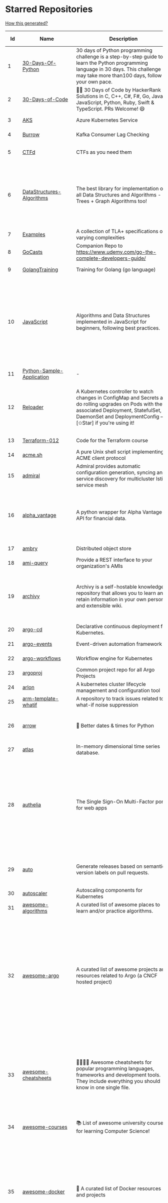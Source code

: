 # Starred Repositories  
[How this generated?](../master/USAGE.md)  
  
| Id 			| Name			| Description | Star Counts | Topics/Tags   | Last Updated 	|  
| ----------- | ----------- 	| ----------- | ----------- | ----------- 	| -----------   |  
|1|[30-Days-Of-Python](https://github.com/Asabeneh/30-Days-Of-Python.git)|30 days of Python programming challenge is a step-by-step guide to learn the Python programming language in 30 days. This challenge may take more than100 days, follow your own pace. |16768||17-11-2021|  
|2|[30-Days-of-Code](https://github.com/xeoneux/30-Days-of-Code.git)|👨‍💻 30 Days of Code by HackerRank Solutions in C, C++, C#, F#, Go, Java, JavaScript, Python, Ruby, Swift & TypeScript. PRs Welcome! 😄|781||17-8-2022|  
|3|[AKS](https://github.com/Azure/AKS.git)|Azure Kubernetes Service|1628||23-11-2022|  
|4|[Burrow](https://github.com/linkedin/Burrow.git)|Kafka Consumer Lag Checking|3373||25-9-2022|  
|5|[CTFd](https://github.com/CTFd/CTFd.git)|CTFs as you need them|4330|ctf, security, education, flask, ctfd|18-11-2022|  
|6|[DataStructures-Algorithms](https://github.com/rachitiitr/DataStructures-Algorithms.git)|The best library for implementation of all Data Structures and Algorithms - Trees + Graph Algorithms too!|2406|algorithms, data-structures, interview-prep, interview-preparation, competitive-programming, cpp, cpp-library, leetcode, leetcode-solutions||  
|7|[Examples](https://github.com/tlaplus/Examples.git)|A collection of TLA+ specifications of varying complexities|988|tlaplus, pluscal, protocol, algorithm|16-11-2022|  
|8|[GoCasts](https://github.com/StephenGrider/GoCasts.git)|Companion Repo to https://www.udemy.com/go-the-complete-developers-guide/|1825||25-8-2017|  
|9|[GolangTraining](https://github.com/GoesToEleven/GolangTraining.git)|Training for Golang (go language)|8607||4-12-2018|  
|10|[JavaScript](https://github.com/TheAlgorithms/JavaScript.git)|Algorithms and Data Structures implemented in JavaScript for beginners, following best practices.|23801|algorithm, algorithm-challenges, data-structures, cryptography, cipher, search, sort, sorting-algorithms, mathematics, conversions, hacktoberfest, javascript, algorithms-implemented, algorithms|13-11-2022|  
|11|[Python-Sample-Application](https://github.com/uber/Python-Sample-Application.git)|-|362||9-3-2015|  
|12|[Reloader](https://github.com/stakater/Reloader.git)|A Kubernetes controller to watch changes in ConfigMap and Secrets and do rolling upgrades on Pods with their associated Deployment, StatefulSet, DaemonSet and DeploymentConfig – [✩Star] if you're using it!|4368|kubernetes, openshift, configmap, secrets, pods, deployments, daemonset, statefulsets, k8s, watch-changes, deploymentconfigs|10-10-2022|  
|13|[Terraform-012](https://github.com/addamstj/Terraform-012.git)|Code for the Terraform course|75||6-7-2020|  
|14|[acme.sh](https://github.com/acmesh-official/acme.sh.git)|A pure Unix shell script implementing ACME client protocol|29381||23-11-2022|  
|15|[admiral](https://github.com/istio-ecosystem/admiral.git)|Admiral provides automatic configuration generation, syncing and service discovery for multicluster Istio service mesh|492||14-11-2022|  
|16|[alpha_vantage](https://github.com/RomelTorres/alpha_vantage.git)|A python wrapper for Alpha Vantage API for financial data.|3779|alpha-vantage, pandas, financial-data, python, stock, alphavantage, json, finance, api-wrapper, cryptocurrency, bitcoin|14-6-2021|  
|17|[ambry](https://github.com/linkedin/ambry.git)|Distributed object store|1566||22-11-2022|  
|18|[ami-query](https://github.com/intuit/ami-query.git)|Provide a REST interface to your organization's AMIs|39||31-8-2020|  
|19|[archivy](https://github.com/archivy/archivy.git)|Archivy is a self-hostable knowledge repository that allows you to learn and retain information in your own personal and extensible wiki.|2936|elasticsearch, knowledge, productivity, python, knowledge-base, note-taking, digital-brain, cli, hacktoberfest|8-9-2022|  
|20|[argo-cd](https://github.com/argoproj/argo-cd.git)|Declarative continuous deployment for Kubernetes.|11347||26-11-2022|  
|21|[argo-events](https://github.com/argoproj/argo-events.git)|Event-driven automation framework|1745||26-11-2022|  
|22|[argo-workflows](https://github.com/argoproj/argo-workflows.git)|Workflow engine for Kubernetes|12134||26-11-2022|  
|23|[argoproj](https://github.com/argoproj/argoproj.git)|Common project repo for all Argo Projects|364|||  
|24|[arlon](https://github.com/arlonproj/arlon.git)|A kubernetes cluster lifecycle management and configuration tool|103|kubernetes, k8s, gitops|25-11-2022|  
|25|[arm-template-whatif](https://github.com/Azure/arm-template-whatif.git)|A repository to track issues related to what-if noise suppression|65||2-8-2022|  
|26|[arrow](https://github.com/arrow-py/arrow.git)|🏹 Better dates & times for Python|8126|python, arrow, datetime, date, time, timestamp, timezones, hacktoberfest|15-11-2022|  
|27|[atlas](https://github.com/Netflix/atlas.git)|In-memory dimensional time series database.|3159||23-11-2022|  
|28|[authelia](https://github.com/authelia/authelia.git)|The Single Sign-On Multi-Factor portal for web apps|14757|totp, u2f, ldap, nginx, sso-authentication, yubikey, two-factor-authentication, docker, cookie, kubernetes, sso, multifactor, push-notifications, traefik, mfa, two-factor, authentication, security, golang, 2fa|25-11-2022|  
|29|[auto](https://github.com/intuit/auto.git)|Generate releases based on semantic version labels on pull requests.|1867|release, auto-release, github, slack, jira, releases, publishing, hack, hacktoberfest|13-9-2022|  
|30|[autoscaler](https://github.com/kubernetes/autoscaler.git)|Autoscaling components for Kubernetes|6291||25-11-2022|  
|31|[awesome-algorithms](https://github.com/tayllan/awesome-algorithms.git)|A curated list of awesome places to learn and/or practice algorithms.|12719||9-5-2022|  
|32|[awesome-argo](https://github.com/terrytangyuan/awesome-argo.git)|A curated list of awesome projects and resources related to Argo (a CNCF hosted project)|1042|awesome, awesome-list, awesome-lists, argocd, argo-workflows, argo-events, argo-rollouts, machine-learning, workflow-engine, workflow-management, infrastructure-as-code, continuous-delivery, cloud-native, kubernetes, cncf, gitops, workflow-orchestration, devops, mlops, argo|16-11-2022|  
|33|[awesome-cheatsheets](https://github.com/LeCoupa/awesome-cheatsheets.git)|👩‍💻👨‍💻 Awesome cheatsheets for popular programming languages, frameworks and development tools. They include everything you should know in one single file.|31409|cheatsheets, javascript, bash, nodejs, cheatsheet, database, language, frontend, backend, feathersjs, redis, vuejs, vim, django, programming-language, xcode, php, docker, kubernetes, sailsjs||  
|34|[awesome-courses](https://github.com/prakhar1989/awesome-courses.git)|:books: List of awesome university courses for learning Computer Science!|44100|computer-science, courses, awesome-list, awesome|12-11-2022|  
|35|[awesome-docker](https://github.com/veggiemonk/awesome-docker.git)|:whale: A curated list of Docker resources and projects|23487|docker, awesome, awesome-list, container, tools, dockerfile, list, moby, docker-container, docker-image, docker-environment, docker-deployment, docker-swarm, docker-api, docker-monitoring, docker-machine, docker-security, docker-registry||  
|36|[awesome-flask](https://github.com/humiaozuzu/awesome-flask.git)|A curated list of awesome Flask resources and plugins|10995|flask, flask-resources, awesome|17-9-2019|  
|37|[awesome-gcp-certifications](https://github.com/sathishvj/awesome-gcp-certifications.git)|Google Cloud Platform Certification resources.|2961||3-11-2022|  
|38|[awesome-interview-questions](https://github.com/DopplerHQ/awesome-interview-questions.git)|:octocat: A curated awesome list of lists of interview questions. Feel free to contribute! :mortar_board: |51502|awesome-list, awesomeness, interview-questions, interviewing, interview-practice, ruby, javascript, awesome, list, python-interview-questions, rails-interview, javascript-interview-questions, angularjs-interview-questions, android-interview-questions||  
|39|[awesome-kubernetes](https://github.com/nubenetes/awesome-kubernetes.git)|A curated list of awesome references collected since 2018.|363||6-11-2022|  
|40|[awesome-kubernetes](https://github.com/ramitsurana/awesome-kubernetes.git)|A curated list for awesome kubernetes sources :ship::tada:|13253||12-10-2022|  
|41|[awesome-machine-learning](https://github.com/josephmisiti/awesome-machine-learning.git)|A curated list of awesome Machine Learning frameworks, libraries and software.|56809||23-11-2022|  
|42|[awesome-macos-command-line](https://github.com/herrbischoff/awesome-macos-command-line.git)|Use your macOS terminal shell to do awesome things.|26634|macos, macosx, shell, terminal, awesome-list, awesome, list|2-9-2021|  
|43|[awesome-microservices](https://github.com/mfornos/awesome-microservices.git)|A curated list of Microservice Architecture related principles and technologies.|11611|awesome, microservices, microservices-architecture, cloud-native, cloud-computing|1-9-2022|  
|44|[awesome-pentest](https://github.com/enaqx/awesome-pentest.git)|A collection of awesome penetration testing resources, tools and other shiny things|17318|awesome, awesome-list|25-8-2022|  
|45|[awesome-python](https://github.com/vinta/awesome-python.git)|A curated list of awesome Python frameworks, libraries, software and resources|148018||24-10-2022|  
|46|[awesome-python-applications](https://github.com/mahmoud/awesome-python-applications.git)|💿 Free software that works great, and also happens to be open-source Python. |14094||10-7-2022|  
|47|[awesome-readme](https://github.com/matiassingers/awesome-readme.git)|A curated list of awesome READMEs|13362|awesome-list, awesome, list, readme|26-10-2022|  
|48|[awesome-sanic](https://github.com/mekicha/awesome-sanic.git)|A curated list of awesome Sanic resources and extensions|612||26-10-2022|  
|49|[awesome-selfhosted](https://github.com/awesome-selfhosted/awesome-selfhosted.git)|A list of Free Software network services and web applications which can be hosted on your own servers|109625|selfhosted, awesome, awesome-list, privacy, hosting, cloud, self-hosted|24-11-2022|  
|50|[awesome-shell](https://github.com/alebcay/awesome-shell.git)|A curated list of awesome command-line frameworks, toolkits, guides and gizmos. Inspired by awesome-php.|25608|awesome-list, awesome, list, zsh, fish, bash, cli, shell|27-4-2022|  
|51|[awesome-sysadmin](https://github.com/awesome-foss/awesome-sysadmin.git)|A curated list of amazingly awesome open source sysadmin resources.|15805|awesome, awesome-list, sysadmin, list||  
|52|[awesome-vscode](https://github.com/viatsko/awesome-vscode.git)|🎨 A curated list of delightful VS Code packages and resources.|21480|visual-studio, vscode, vscode-theme, vscode-extension, awesome, awesome-list, list, visualstudio, visual-studio-code, visual-studio-code-extension, visual-studio-code-theme|15-11-2022|  
|53|[awless](https://github.com/wallix/awless.git)|A Mighty CLI for AWS|4881|aws, cli, cloud, aws-cli, cloud-management, awless, golang, devops, devops-tools|10-12-2018|  
|54|[aws-cdk](https://github.com/aws/aws-cdk.git)|The AWS Cloud Development Kit is a framework for defining cloud infrastructure in code|9535|aws, infrastructure-as-code, typescript, cloud-infrastructure|26-11-2022|  
|55|[aws-cli](https://github.com/aws/aws-cli.git)|Universal Command Line Interface for Amazon Web Services|13145||23-11-2022|  
|56|[aws-cloudformation-user-guide](https://github.com/awsdocs/aws-cloudformation-user-guide.git)|The open source version of the AWS CloudFormation User Guide|683||12-9-2022|  
|57|[aws-eks-best-practices](https://github.com/aws/aws-eks-best-practices.git)|A best practices guide for day 2 operations, including operational excellence, security, reliability, performance efficiency, and cost optimization.|1192||18-11-2022|  
|58|[azure-docs-bicep-samples](https://github.com/Azure/azure-docs-bicep-samples.git)|-|39|||  
|59|[azure-functions-host](https://github.com/Azure/azure-functions-host.git)|The host/runtime that powers Azure Functions|1774|azure-functions, azure-webjobs-sdk, serverless|24-11-2022|  
|60|[azure-monitor-opencensus-python](https://github.com/Azure-Samples/azure-monitor-opencensus-python.git)|Sample repository demonstrating Azure Monitor exporters for Opencensus Python|17|||  
|61|[azure-powershell](https://github.com/Azure/azure-powershell.git)|Microsoft Azure PowerShell|3370|azure, powershell, microsoft-azure-powershell, arm, microsoft|26-11-2022|  
|62|[azure-rest-api-specs](https://github.com/Azure/azure-rest-api-specs.git)|The source for REST API specifications for Microsoft Azure.|1885|azure, swagger, openapi, rest, cloud||  
|63|[backstage](https://github.com/backstage/backstage.git)|Backstage is an open platform for building developer portals|19403||25-11-2022|  
|64|[badges](https://github.com/Naereen/badges.git)|:pencil: Markdown code for lots of small badges :ribbon: :pushpin: (shields.io, forthebadge.com etc) :sunglasses:. Contributions are welcome! Please add yours!|3641|forthebadge, badges, markdown, markdown-cheatsheet, meta-badge, forthebadge-cc, restructuredtext, pokemon, python, awesome, markup||  
|65|[bat](https://github.com/sharkdp/bat.git)|A cat(1) clone with wings.|38308|command-line, tool, syntax-highlighting, git, terminal, cli, rust, hacktoberfest||  
|66|[behave](https://github.com/behave/behave.git)|BDD, Python style.|2729||23-11-2022|  
|67|[benten](https://github.com/intuit/benten.git)|Chatbot Development Framework (with Slack integration for Jira and Jenkins)|131||31-3-2021|  
|68|[bhai-lang](https://github.com/DulLabs/bhai-lang.git)|A toy programming language written in Typescript|3569|programming-language, typescript, parser, interpreter, javascript||  
|69|[blockly](https://github.com/google/blockly.git)|The web-based visual programming editor.|10783||25-11-2022|  
|70|[boto3](https://github.com/boto/boto3.git)|AWS SDK for Python|7727||24-11-2022|  
|71|[boundary](https://github.com/hashicorp/boundary.git)|Boundary enables identity-based access management for dynamic infrastructure. |3475|hashicorp, security, zero-trust, hacktoberfest|25-11-2022|  
|72|[cdk8s](https://github.com/cdk8s-team/cdk8s.git)|Define Kubernetes native apps and abstractions using object-oriented programming|3330||27-11-2022|  
|73|[cdnjs](https://github.com/cdnjs/cdnjs.git)|🤖 CDN assets - The #1 free and open source CDN built to make life easier for developers.|9700|cdn, javascript, css, library, web, front-end, foss, opensource, js, font, framework, webdev, fast, speed, http2, spdy, cdnjs||  
|74|[celery](https://github.com/celery/celery.git)|Distributed Task Queue (development branch)|20496|python, task-manager, task-scheduler, task-runner, queue-workers, queued-jobs, queue-tasks, amqp, redis, sqs, sqs-queue, python3, python-library, redis-queue||  
|75|[cert-manager](https://github.com/cert-manager/cert-manager.git)|Automatically provision and manage TLS certificates in Kubernetes|9665|kubernetes, letsencrypt, tls, certificate, crd, hacktoberfest||  
|76|[cfssl](https://github.com/cloudflare/cfssl.git)|CFSSL: Cloudflare's PKI and TLS toolkit|7428|||  
|77|[chalice](https://github.com/aws/chalice.git)|Python Serverless Microframework for AWS|9322|python, aws, aws-lambda, cloud, serverless, serverless-framework, aws-apigateway, lambda, python3, python27|1-9-2022|  
|78|[chaos-mesh](https://github.com/chaos-mesh/chaos-mesh.git)|A Chaos Engineering Platform for Kubernetes.|5344|chaos, chaos-engineering, chaos-testing, kubernetes, operator, golang, site-reliability-engineering, fault-injection, cncf, cloud-native, chaos-mesh, chaos-experiments, hacktoberfest, microservices|24-11-2022|  
|79|[chaosmonkey](https://github.com/Netflix/chaosmonkey.git)|Chaos Monkey is a resiliency tool that helps applications tolerate random instance failures.|12955||30-10-2020|  
|80|[chartmuseum](https://github.com/helm/chartmuseum.git)|Host your own Helm Chart Repository|3029|helm, charts, kubernetes, chartmuseum|12-11-2022|  
|81|[charts](https://github.com/helm/charts.git)|⚠️(OBSOLETE) Curated applications for Kubernetes|15460||21-12-2021|  
|82|[checkov](https://github.com/bridgecrewio/checkov.git)|Prevent cloud misconfigurations and find vulnerabilities during build-time in infrastructure as code, container images and open source packages with Checkov by Bridgecrew.|4946|terraform, static-analysis, aws, gcp, azure, aws-security, azure-security, gcp-security, cloudformation, scans, compliance, kubernetes, kubernetes-security, devsecops, policy-as-code, infrastructure-as-code, devops, terraform-security, hacktoberfest, bicep|26-11-2022|  
|83|[chef](https://github.com/chef/chef.git)|Chef Infra, a powerful automation platform that transforms infrastructure into code automating how infrastructure is configured, deployed and managed across any environment, at any scale|7062|chef, devops, cfgmgt, infrastructure, automation, deployment, hacktoberfest|22-11-2022|  
|84|[cilium](https://github.com/cilium/cilium.git)|eBPF-based Networking, Security, and Observability|13621||26-11-2022|  
|85|[cli](https://github.com/cli/cli.git)|GitHub’s official command line tool|30559|github-api-v4, cli, git, golang|23-11-2022|  
|86|[cli](https://github.com/snyk/cli.git)|Snyk CLI scans and monitors your projects for security vulnerabilities.|4219|security, monitor, snyk, vulnerabilities|18-11-2022|  
|87|[cli-spinners](https://github.com/sindresorhus/cli-spinners.git)|Spinners for use in the terminal|2069|||  
|88|[cli53](https://github.com/barnybug/cli53.git)|Command line tool for Amazon Route 53|1827||8-4-2022|  
|89|[click](https://github.com/pallets/click.git)|Python composable command line interface toolkit|13212||1-11-2022|  
|90|[cloud-custodian](https://github.com/cloud-custodian/cloud-custodian.git)|Rules engine for cloud security, cost optimization, and governance, DSL in yaml for policies to query, filter, and take actions on resources|4535|aws, compliance, cloud, rules-engine, cloud-computing, management, serverless, lambda, gcp, azure|23-11-2022|  
|91|[cobra](https://github.com/spf13/cobra.git)|A Commander for modern Go CLI interactions|29689||26-11-2022|  
|92|[codebytere.github.io](https://github.com/codebytere/codebytere.github.io.git)|personal website|467||15-9-2022|  
|93|[codesearch](https://github.com/google/codesearch.git)|Fast, indexed regexp search over large file trees|3206||29-3-2020|  
|94|[coding-interview-university](https://github.com/jwasham/coding-interview-university.git)|A complete computer science study plan to become a software engineer.|239856||23-11-2022|  
|95|[compose](https://github.com/docker/compose.git)|Define and run multi-container applications with Docker|27835||25-11-2022|  
|96|[computer-science](https://github.com/ossu/computer-science.git)|:mortar_board: Path to a free self-taught education in Computer Science!|128462|computer-science, awesome-list, courses, curriculum|13-10-2022|  
|97|[consul](https://github.com/hashicorp/consul.git)|Consul is a distributed, highly available, and data center aware solution to connect and configure applications across dynamic, distributed infrastructure.|25704|consul, service-mesh, service-discovery, kubernetes, vault, ecs, api-gateway|26-11-2022|  
|98|[containerd](https://github.com/containerd/containerd.git)|An open and reliable container runtime|12600||23-11-2022|  
|99|[core](https://github.com/home-assistant/core.git)|:house_with_garden: Open source home automation that puts local control and privacy first.|56265|python, home-automation, iot, internet-of-things, mqtt, raspberry-pi, asyncio, hacktoberfest|27-11-2022|  
|100|[coredns](https://github.com/coredns/coredns.git)|CoreDNS is a DNS server that chains plugins|10001||21-11-2022|  
|101|[coreutils](https://github.com/uutils/coreutils.git)|Cross-platform Rust rewrite of the GNU coreutils|12840|rust, coreutils, gnu-coreutils, busybox, cross-platform, command-line-tool|26-11-2022|  
|102|[crouton](https://github.com/dnschneid/crouton.git)|Chromium OS Universal Chroot Environment|8224|chroot, shell, crouton, minecraft, ubuntu, debian, kali, linux, chromeos|17-11-2022|  
|103|[cruise-control](https://github.com/linkedin/cruise-control.git)|Cruise-control is the first of its kind to fully automate the dynamic workload rebalance and self-healing of a Kafka cluster. It provides great value to Kafka users by simplifying the operation of Kafka clusters.|2317|kafka, cluster-management, self-healing|23-11-2022|  
|104|[curl](https://github.com/curl/curl.git)|A command line tool and library for transferring data with URL syntax, supporting DICT, FILE, FTP, FTPS, GOPHER, GOPHERS, HTTP, HTTPS, IMAP, IMAPS, LDAP, LDAPS, MQTT, POP3, POP3S, RTMP, RTMPS, RTSP, SCP, SFTP, SMB, SMBS, SMTP, SMTPS, TELNET and TFTP. libcurl offers a myriad of powerful features|27551|http, https, ftp, user-agent, client, library, curl, libcurl, c, transfer-data, ldap, mqtt, sftp, scp, imaps, gopher, pop3, transferring-data, hacktoberfest|26-11-2022|  
|105|[dailybot](https://github.com/sapumar/dailybot.git)|Simple telegram bot to remind about the daily stand up|8|bot, daily-standup, standup-meetings, standup, standupbot|23-12-2021|  
|106|[dapr](https://github.com/dapr/dapr.git)|Dapr is a portable, event-driven, runtime for building distributed applications across cloud and edge.|19897|microservices, microservice, kubernetes, sidecar, state-management, event-driven, pubsub, serverless, containers|26-11-2022|  
|107|[dashboard](https://github.com/kubernetes/dashboard.git)|General-purpose web UI for Kubernetes clusters|11904||25-11-2022|  
|108|[datamodel-code-generator](https://github.com/koxudaxi/datamodel-code-generator.git)|Pydantic model generator for easy conversion of JSON, OpenAPI, JSON Schema, and YAML data sources.|1281|openapi, code-generator, python, pydantic, generator, fastapi, json-schema, datamodel, swagger, yaml, csv, openapi-codegen, swagger-codegen|23-11-2022|  
|109|[deepdiff](https://github.com/seperman/deepdiff.git)|DeepDiff: Deep Difference and search of any Python object/data. DeepHash: Hash of any object based on its contents. Delta: Use deltas to reconstruct objects by adding deltas together.|1526|python, tree, deep-search, repetition, difference, comparison, report-repetition, nested, recursive, diff, delta, distance, distance-calculation, deepdiff, deephash, hash, hashing, reconstruction|18-10-2022|  
|110|[developer-roadmap](https://github.com/kamranahmedse/developer-roadmap.git)|Interactive roadmaps, guides and other educational content to help developers grow in their careers.|219430||23-11-2022|  
|111|[diagrams](https://github.com/mingrammer/diagrams.git)|:art: Diagram as Code for prototyping cloud system architectures|27181|diagram, diagram-as-code, architecture, graphviz|9-11-2022|  
|112|[dive](https://github.com/wagoodman/dive.git)|A tool for exploring each layer in a docker image|34635|docker, docker-image, inspector, explorer, cli, tui|2-7-2021|  
|113|[django](https://github.com/django/django.git)|The Web framework for perfectionists with deadlines.|67469|python, django, web, framework, orm, templates, models, views, apps|25-11-2022|  
|114|[django-health-check](https://github.com/revsys/django-health-check.git)|a pluggable app that runs a full check on the deployment, using a number of plugins to check e.g. database, queue server, celery processes, etc.|916||8-11-2022|  
|115|[dnscontrol](https://github.com/StackExchange/dnscontrol.git)|Synchronize your DNS to multiple providers from a simple DSL|2401|go, dns, infrastructure-as-code, dnscontrol, workflow|26-11-2022|  
|116|[dnsperf](https://github.com/cobblau/dnsperf.git)|A DNS performance tool.|203||14-10-2017|  
|117|[docker-cheat-sheet](https://github.com/wsargent/docker-cheat-sheet.git)|Docker Cheat Sheet|21226|docker, cheet-sheet|23-6-2022|  
|118|[docker_practice](https://github.com/yeasy/docker_practice.git)|Learn and understand Docker&Container technologies, with real DevOps practice!|21467||12-11-2022|  
|119|[dockerfiles](https://github.com/jessfraz/dockerfiles.git)|Various Dockerfiles I use on the desktop and on servers.|12866|dockerfiles, bash, docker, dockerfile, linux, shell, containers|27-3-2021|  
|120|[doitlive](https://github.com/sloria/doitlive.git)|Because sometimes you need to do it live|3215|command-line, presentations, python, live-coding, cli, click, bash, zsh, ipython, script, hacktoberfest||  
|121|[dokku](https://github.com/dokku/dokku.git)|A docker-powered PaaS that helps you build and manage the lifecycle of applications|23938||25-11-2022|  
|122|[dotfiles](https://github.com/bbkane/dotfiles.git)|Configs for apps I care about|25|dotfiles, zsh, neovim, vscode, git, sqlite, sqlite3||  
|123|[draft-classic](https://github.com/Azure/draft-classic.git)|A tool for developers to create cloud-native applications on Kubernetes.|3946||26-2-2020|  
|124|[drawio](https://github.com/jgraph/drawio.git)|draw.io is a JavaScript, client-side editor for general diagramming and whiteboarding|32156|diagram, javascript, whiteboard|22-11-2022|  
|125|[driftctl](https://github.com/snyk/driftctl.git)|Detect, track and alert on infrastructure drift|2037|infrastructure-drift, iac, terraform, aws, drift, infrastructure-as-code, hacktoberfest|18-11-2022|  
|126|[eBPF-Package-Repository](https://github.com/l3af-project/eBPF-Package-Repository.git)|eBPF Programs|19||16-6-2022|  
|127|[echo](https://github.com/labstack/echo.git)|High performance, minimalist Go web framework|24304||25-11-2022|  
|128|[ecs-refarch-service-discovery](https://github.com/awslabs/ecs-refarch-service-discovery.git)|An EC2 Container Service Reference Architecture for providing Service Discovery to containers using CloudWatch Events, Lambda and Route 53 private hosted zones. |441||25-7-2016|  
|129|[eks-anywhere](https://github.com/aws/eks-anywhere.git)|Run Amazon EKS on your own infrastructure 🚀|1666|kubernetes, aws, k8s, kubernetes-cluster, kubernetes-deployment, eks, vmware, docker, baremetal, baremetal-provisioning, tinkerbell|24-11-2022|  
|130|[elasticsearch](https://github.com/elastic/elasticsearch.git)|Free and Open, Distributed, RESTful Search Engine|61965||25-11-2022|  
|131|[emissary](https://github.com/emissary-ingress/emissary.git)|open source Kubernetes-native API gateway for microservices built on the Envoy Proxy|3953|ambassador, kubernetes, gateway-api, microservice, cloud-native, api-gateway, docker, api-management, kubernetes-ingress, envoy-proxy, envoy, kubernetes-annotations|19-11-2022|  
|132|[engineering-blogs](https://github.com/kilimchoi/engineering-blogs.git)|A curated list of engineering blogs|22453||28-10-2022|  
|133|[envoy](https://github.com/envoyproxy/envoy.git)|Cloud-native high-performance edge/middle/service proxy|20969|cats, rocket-ships, cars, more-cats, cats-over-dogs, nanoservices, corgis, cncf|26-11-2022|  
|134|[etcd](https://github.com/etcd-io/etcd.git)|Distributed reliable key-value store for the most critical data of a distributed system|41933|etcd, raft, distributed-systems, kubernetes, go, database, key-value, consensus, distributed-database, cncf|26-11-2022|  
|135|[every-programmer-should-know](https://github.com/mtdvio/every-programmer-should-know.git)|A collection of (mostly) technical things every software developer should know about|64237|cc-by, computer-science, educational, novice, collection|23-11-2022|  
|136|[ewd998](https://github.com/tlaplus-workshops/ewd998.git)|Distributed termination detection on a ring, due to Shmuel Safra:|30|termination, detection, distsys, tlaplus, specs, model-checking, theorem-proving, refinement, safety, liveness|28-10-2022|  
|137|[examples](https://github.com/kubernetes/examples.git)|Kubernetes application example tutorials|5276||21-7-2022|  
|138|[external-dns](https://github.com/kubernetes-sigs/external-dns.git)|Configure external DNS servers (AWS Route53, Google CloudDNS and others) for Kubernetes Ingresses and Services|5826||22-11-2022|  
|139|[faas](https://github.com/openfaas/faas.git)|OpenFaaS - Serverless Functions Made Simple|22379|functions-as-a-service, functions, lambda, serverless, prometheus, kubernetes, k8s, serverless-functions, paas, gitops, faas, docker, golang, nodejs|24-10-2022|  
|140|[face_recognition](https://github.com/ageitgey/face_recognition.git)|The world's simplest facial recognition api for Python and the command line|46585|machine-learning, face-detection, face-recognition, python|10-6-2022|  
|141|[falcon](https://github.com/falconry/falcon.git)|The no-magic web data plane API and microservices framework for Python developers, with a focus on reliability, correctness, and performance at scale.|8955||20-11-2022|  
|142|[fastapi](https://github.com/tiangolo/fastapi.git)|FastAPI framework, high performance, easy to learn, fast to code, ready for production|51892||25-11-2022|  
|143|[fd](https://github.com/sharkdp/fd.git)|A simple, fast and user-friendly alternative to 'find'|25422|command-line, tool, filesystem, search, regex, rust, cli, terminal, hacktoberfest|21-11-2022|  
|144|[first-contributions](https://github.com/firstcontributions/first-contributions.git)|🚀✨ Help beginners to contribute to open source projects|30226|open-source, tutorial, contribution, community, tutorials, beginner, beginner-friendly, contributions, contributions-welcome, good-first-issue, help-wanted|27-11-2022|  
|145|[flasgger](https://github.com/flasgger/flasgger.git)|Easy OpenAPI specs and Swagger UI for your Flask API|3120|api, flask, openapi, openapi-specification, marshmallow, swagger, swagger-ui, api-documentation, api-framework, flask-restful, restful, rest-api, flask-extension, flask-extensions|21-1-2022|  
|146|[flask](https://github.com/pallets/flask.git)|The Python micro framework for building web applications.|61184|python, flask, wsgi, web-framework, werkzeug, jinja, pallets|25-11-2022|  
|147|[flask-app-on-azure-functions](https://github.com/Azure-Samples/flask-app-on-azure-functions.git)|A sample to run a Flask app on Azure Functions|8|||  
|148|[fortio](https://github.com/fortio/fortio.git)|Fortio load testing library, command line tool, advanced echo server and web UI in go (golang). Allows to specify a set query-per-second load and record latency histograms and other useful stats.|2755||24-11-2022|  
|149|[fortio-operator](https://github.com/verfio/fortio-operator.git)|Load Testing Operator within the Kubernetes cluster and outside of it.|37||18-3-2019|  
|150|[free-for-dev](https://github.com/ripienaar/free-for-dev.git)|A list of SaaS, PaaS and IaaS offerings that have free tiers of interest to devops and infradev|62476|free-for-developers, awesome-list|25-11-2022|  
|151|[frp](https://github.com/fatedier/frp.git)|A fast reverse proxy to help you expose a local server behind a NAT or firewall to the internet.|62192|proxy, reverse-proxy, tunnel, nat, go, firewall, frp, expose, http-proxy|31-10-2022|  
|152|[fucking-algorithm](https://github.com/labuladong/fucking-algorithm.git)|刷算法全靠套路，认准 labuladong 就够了！English version supported! Crack LeetCode, not only how, but also why. |112182|leetcode, algorithms, interview-questions, data-structures, kmp, dynamic-programming, computer-science, dynamic-programming-algorithm|26-11-2022|  
|153|[game_control](https://github.com/ChoudharyChanchal/game_control.git)|-|745||19-7-2020|  
|154|[gcsfuse](https://github.com/GoogleCloudPlatform/gcsfuse.git)|A user-space file system for interacting with Google Cloud Storage|1563||23-11-2022|  
|155|[gin](https://github.com/gin-gonic/gin.git)|Gin is a HTTP web framework written in Go (Golang). It features a Martini-like API with much better performance -- up to 40 times faster. If you need smashing performance, get yourself some Gin.|64653|server, middleware, framework, go, router, performance, gin|23-11-2022|  
|156|[git-standup](https://github.com/kamranahmedse/git-standup.git)|Recall what you did on the last working day. Psst! or be nosy and find what someone else in your team did ;-)|7268|standup, git-standup, agile, meeting, git, git-addons, git-||  
|157|[gitbook](https://github.com/GitbookIO/gitbook.git)|📝 Modern documentation format and toolchain using Git and Markdown|25208||27-12-2018|  
|158|[github-readme-stats](https://github.com/anuraghazra/github-readme-stats.git)|:zap: Dynamically generated stats for your github readmes|48359|profile-readme, dynamic, readme-generator, serverless, hacktoberfest, readme-stats|22-11-2022|  
|159|[gitops-engine](https://github.com/argoproj/gitops-engine.git)|Democratizing GitOps|1439|gitops, kubernetes, continuous-deployment|8-11-2022|  
|160|[gitui](https://github.com/extrawurst/gitui.git)|Blazing 💥 fast terminal-ui for git written in rust 🦀|11493|rust, tui, terminal, git, command-line-tool, command-line-interface, async, hacktoberfest, bash|26-11-2022|  
|161|[go-leetcode](https://github.com/austingebauer/go-leetcode.git)|A collection of 100+ popular LeetCode problems solved in Go.|1738||10-3-2021|  
|162|[go-metrics](https://github.com/rcrowley/go-metrics.git)|Go port of Coda Hale's Metrics library|3315||27-12-2020|  
|163|[go-restful](https://github.com/emicklei/go-restful.git)|package for building REST-style Web Services using Go|4648|rest, go, customizable, routing, openapi||  
|164|[goaccess](https://github.com/allinurl/goaccess.git)|GoAccess is a real-time web log analyzer and interactive viewer that runs in a terminal in *nix systems or through your browser.|15454|goaccess, c, real-time, data-analysis, analytics, nginx, apache, webserver, web-analytics, monitoring, dashboard, command-line, gdpr, privacy, cli, tui, google-analytics, ncurses, terminal|24-11-2022|  
|165|[gobgp](https://github.com/osrg/gobgp.git)|BGP implemented in the Go Programming Language|3058||23-11-2022|  
|166|[gods](https://github.com/emirpasic/gods.git)|GoDS (Go Data Structures) - Sets, Lists, Stacks, Maps, Trees, Queues, and much more|12868|go, golang, data-structure, map, tree, set, list, stack, iterator, enumerable, sort, avl-tree, red-black-tree, b-tree, binary-heap, queue|17-10-2022|  
|167|[goldmark](https://github.com/yuin/goldmark.git)|:trophy: A markdown parser written in Go. Easy to extend, standard(CommonMark) compliant, well structured.|2428|markdown, commonmark, golang, go|12-11-2022|  
|168|[google-api-python-client](https://github.com/googleapis/google-api-python-client.git)|🐍 The official Python client library for Google's discovery based APIs.|6121||26-11-2022|  
|169|[google-cloud-python](https://github.com/googleapis/google-cloud-python.git)|Google Cloud Client Library for Python|4038||18-11-2022|  
|170|[googlesre](https://github.com/google/googlesre.git)|-|88||4-4-2022|  
|171|[goreleaser](https://github.com/goreleaser/goreleaser.git)|Deliver Go binaries as fast and easily as possible|10950|homebrew, golang, travis, release-automation, docker, snapcraft, package, deb, rpm, go, apk, hacktoberfest, github-actions|25-11-2022|  
|172|[gotty](https://github.com/sorenisanerd/gotty.git)|Share your terminal as a web application|1662||26-11-2022|  
|173|[grafana](https://github.com/grafana/grafana.git)|The open and composable observability and data visualization platform. Visualize metrics, logs, and traces from multiple sources like Prometheus, Loki, Elasticsearch, InfluxDB, Postgres and many more. |52528|grafana, monitoring, analytics, metrics, influxdb, prometheus, elasticsearch, alerting, data-visualization, go, dashboard, business-intelligence, mysql, postgres, hacktoberfest|25-11-2022|  
|174|[graphene-django](https://github.com/graphql-python/graphene-django.git)|Integrate GraphQL into your Django project.|3969||22-11-2022|  
|175|[grex](https://github.com/pemistahl/grex.git)|A command-line tool and Rust library for generating regular expressions from user-provided test cases|5734|command-line-tool, tool, regex, regexp, regex-pattern, regular-expression, regular-expressions, rust, cli, rust-cli, terminal, rust-library, rust-crate|26-11-2022|  
|176|[greykite](https://github.com/linkedin/greykite.git)|A flexible, intuitive and fast forecasting library|1637|||  
|177|[grumpy](https://github.com/giantswarm/grumpy.git)|Kubernetes Validation Admission Controller example|21||24-7-2020|  
|178|[helm](https://github.com/helm/helm.git)|The Kubernetes Package Manager|23212||16-11-2022|  
|179|[helm-git-repo](https://github.com/yks0000/helm-git-repo.git)|A Helm Repo (Automatically build index.yaml)|1||6-4-2021|  
|180|[helmfile](https://github.com/roboll/helmfile.git)|Deploy Kubernetes Helm Charts|3948|kubernetes, helm, chart|5-6-2022|  
|181|[homebrew-cask](https://github.com/Homebrew/homebrew-cask.git)|🍻 A CLI workflow for the administration of macOS applications distributed as binaries|19590|homebrew, cask, hacktoberfest|26-11-2022|  
|182|[how-web-works](https://github.com/vasanthk/how-web-works.git)|What happens behind the scenes when we type www.google.com in a browser?|11482||19-7-2022|  
|183|[howdoi](https://github.com/gleitz/howdoi.git)|instant coding answers via the command line|9769||12-11-2022|  
|184|[htop](https://github.com/htop-dev/htop.git)|htop - an interactive process viewer|4298|process, viewer, console, terminal, linux, macos, bsd, c, hacktoberfest|22-11-2022|  
|185|[http-api-design](https://github.com/interagent/http-api-design.git)|HTTP API design guide extracted from work on the Heroku Platform API|13636||18-11-2021|  
|186|[hub](https://github.com/github/hub.git)|A command-line tool that makes git easier to use with GitHub.|22169|go, homebrew, git, github-api, pull-request|4-4-2022|  
|187|[hubot-slack](https://github.com/slackapi/hubot-slack.git)|Slack Developer Kit for Hubot|2282|hubot-adapter, hubot, coffeescript, slack, slack-app, bot||  
|188|[hygieia](https://github.com/hygieia/hygieia.git)|CapitalOne  DevOps Dashboard|3727||13-10-2022|  
|189|[hyper](https://github.com/vercel/hyper.git)|A terminal built on web technologies|39735|terminal, javascript, html, css, react, terminal-emulators, hyper, macos, linux|23-11-2022|  
|190|[influxdb](https://github.com/influxdata/influxdb.git)|Scalable datastore for metrics, events, and real-time analytics|24509||23-11-2022|  
|191|[interactive-coding-challenges](https://github.com/donnemartin/interactive-coding-challenges.git)|120+ interactive Python coding interview challenges (algorithms and data structures).  Includes Anki flashcards.|26566|python, algorithm, data-structure, development, programming, coding, interview, interview-questions, interview-practice, competitive-programming|5-8-2020|  
|192|[interview](https://github.com/Olshansk/interview.git)|Everything you need to prepare for your technical interview|15906|interview, interview-questions, google-interview, list, guide|14-9-2022|  
|193|[interview](https://github.com/mission-peace/interview.git)|Interview questions|10582||30-7-2018|  
|194|[interviews](https://github.com/kdn251/interviews.git)|Everything you need to know to get the job.|58678|java, interview, interview-questions, interview-practice, interview-preparation, interview-prep, algorithm, algorithm-challenges, algorithms, algorithm-competitions, technical-coding-interview, leetcode, leetcode-solutions, leetcode-java, coding-interviews, coding-interview, coding-challenge, coding-challenges, leetcode-questions, interviews|6-6-2020|  
|195|[ipvs](https://github.com/cloudflare/ipvs.git)|Package ipvs allows you to manage Linux IPVS services and destinations|83||23-11-2021|  
|196|[ipython](https://github.com/ipython/ipython.git)|Official repository for IPython itself. Other repos in the IPython organization contain things like the website, documentation builds, etc.|15594|ipython, jupyter, data-science, notebook, python, repl, closember, hacktoberfest|16-11-2022|  
|197|[javascript-algorithms](https://github.com/trekhleb/javascript-algorithms.git)|📝 Algorithms and data structures implemented in JavaScript with explanations and links to further readings|155731|javascript, algorithms, algorithm, javascript-algorithms, computer-science, interview, data-structures, interview-preparation|10-11-2022|  
|198|[javascript-questions](https://github.com/lydiahallie/javascript-questions.git)|A long list of (advanced) JavaScript questions, and their explanations :sparkles:  |49895||29-8-2022|  
|199|[jellyfin](https://github.com/jellyfin/jellyfin.git)|The Free Software Media System|18456|jellyfin, csharp, dotnet, hacktoberfest|27-11-2022|  
|200|[jira](https://github.com/go-jira/jira.git)|simple jira command line client in Go|2570||27-10-2022|  
|201|[jq](https://github.com/stedolan/jq.git)|Command-line JSON processor|23673||26-5-2022|  
|202|[json-server](https://github.com/typicode/json-server.git)|Get a full fake REST API with zero coding in less than 30 seconds (seriously)|64386||3-11-2022|  
|203|[jsonnet](https://github.com/google/jsonnet.git)|Jsonnet - The data templating language|5915|jsonnet, configuration, config, functional, json||  
|204|[jsonschema](https://github.com/python-jsonschema/jsonschema.git)|An implementation of the JSON Schema specification for Python|3920|json-schema, json, validation, schema, jsonschema|22-11-2022|  
|205|[k2tf](https://github.com/sl1pm4t/k2tf.git)|Kubernetes YAML to Terraform HCL converter|953|terraform, kubernetes, yaml, hcl, tool, utility, command-line-tool, converter, hashicorp, hashicorp-terraform|29-5-2022|  
|206|[k3s](https://github.com/k3s-io/k3s.git)|Lightweight Kubernetes|21599|kubernetes, k8s|23-11-2022|  
|207|[k8s-conformance](https://github.com/cncf/k8s-conformance.git)|🧪CNCF K8s Conformance Working Group|718||23-11-2022|  
|208|[k9s](https://github.com/derailed/k9s.git)|🐶 Kubernetes CLI To Manage Your Clusters In Style!|18728|k9s, kubernetes, kubernetes-cli, kubernetes-clusters, k8s, k8s-cluster, go, golang|16-11-2022|  
|209|[kafka-monitor](https://github.com/linkedin/kafka-monitor.git)|Xinfra Monitor monitors the availability of Kafka clusters by producing synthetic workloads using end-to-end pipelines to obtain derived vital statistics - E2E latency, service produce/consume availability, offsets commit availability & latency, message loss rate and more.|1922|kafka-monitor, kafka-cluster, monitor-topic, partition, broker, partition-count, leader, latency, cluster, metrics, kmf, kafka-broker, xinfra-monitor, monitor-single-clusters, reassigns-partition, jmx-metrics, clusters, xinfra, monitor, topic|7-11-2022|  
|210|[katib](https://github.com/kubeflow/katib.git)|Repository for hyperparameter tuning|1254||23-11-2022|  
|211|[keras-yolo2](https://github.com/experiencor/keras-yolo2.git)|Easy training on custom dataset. Various backends (MobileNet and SqueezeNet) supported. A YOLO demo to detect raccoon run entirely in brower is accessible at https://git.io/vF7vI (not on Windows).|1707|convolutional-networks, deep-learning, yolo2, realtime, regression||  
|212|[kind](https://github.com/kubernetes-sigs/kind.git)|Kubernetes IN Docker - local clusters for testing Kubernetes|10796||18-11-2022|  
|213|[kopf](https://github.com/nolar/kopf.git)|A Python framework to write Kubernetes operators in just a few lines of code|1348|kubernetes, kubernetes-operator, kubernetes-operators, python, python3, framework, asyncio, operator, operators, python-framework, kopf, admission-webhook, admission-controller, admission-controllers, operator-framework, kubernetes-concepts|13-11-2022|  
|214|[kops](https://github.com/kubernetes/kops.git)|Kubernetes Operations (kOps) - Production Grade k8s Installation, Upgrades and Management|14505||26-11-2022|  
|215|[kraken](https://github.com/uber/kraken.git)|P2P Docker registry capable of distributing TBs of data in seconds|5239||13-10-2022|  
|216|[ksonnet](https://github.com/ksonnet/ksonnet.git)|A CLI-supported framework that streamlines writing and deployment of Kubernetes configurations to multiple clusters.|1157||5-2-2019|  
|217|[kube2iam](https://github.com/jtblin/kube2iam.git)|kube2iam  provides different AWS IAM roles for pods running on Kubernetes|1872||29-9-2022|  
|218|[kubebuilder](https://github.com/kubernetes-sigs/kubebuilder.git)|Kubebuilder - SDK for building Kubernetes APIs using CRDs|5854|k8s-sig-api-machinery||  
|219|[kubectx](https://github.com/ahmetb/kubectx.git)|Faster way to switch between clusters and namespaces in kubectl|14220|kubernetes, kubectl, kubectl-plugins, kubernetes-clusters|24-10-2022|  
|220|[kubeflow](https://github.com/kubeflow/kubeflow.git)|Machine Learning Toolkit for Kubernetes|12057|ml, kubernetes, minikube, tensorflow, notebook, google-kubernetes-engine, jupyter, machine-learning, kubeflow|25-11-2022|  
|221|[kubernetes-external-secrets](https://github.com/external-secrets/kubernetes-external-secrets.git)|Integrate external secret management systems with Kubernetes|2590|kubernetes, secrets-management, aws, aws-secrets-manager, vault, hashicorp, kubernetes-external-secrets, secrets-manager|28-5-2022|  
|222|[kubernetes-handbook](https://github.com/rootsongjc/kubernetes-handbook.git)|Kubernetes中文指南/云原生应用架构实战手册 -  https://jimmysong.io/kubernetes-handbook|10377|kubernetes, cloud-native, service-mesh, handbook, cncf, gitbook, k8s, istio|16-9-2022|  
|223|[kubernetes-network-policy-recipes](https://github.com/ahmetb/kubernetes-network-policy-recipes.git)|Example recipes for Kubernetes Network Policies that you can just copy paste|4462||12-7-2022|  
|224|[kubernetes-the-hard-way](https://github.com/kelseyhightower/kubernetes-the-hard-way.git)|Bootstrap Kubernetes the hard way on Google Cloud Platform. No scripts.|33614|||  
|225|[kubescape](https://github.com/kubescape/kubescape.git)|Kubescape is a K8s open-source tool providing a multi-cloud K8s single pane of glass, including risk analysis, security compliance, RBAC visualizer and image vulnerabilities scanning. |7302|kubernetes, security, nsa, mitre-attack, devops, best-practice, vulnerability-detection|16-11-2022|  
|226|[kubesphere](https://github.com/kubesphere/kubesphere.git)|The container platform tailored for Kubernetes multi-cloud, datacenter, and edge management ⎈ 🖥 ☁️|11523|devops, container-management, k8s, cncf, cloud-native, servicemesh, kubesphere, kubernetes-platform-solution, kubernetes, jenkins, istio, observability, multi-cluster, hacktoberfest||  
|227|[kubetools](https://github.com/collabnix/kubetools.git)|Kubetools - Curated List of Kubernetes Tools|694|hacktoberfest, hacktoberfest2020, kubernetes, helm, helmpack, helmcharts, jenkins, iot, monitoring, monitoring-tool, prometheus, thanos, grafana, kubernetes-clusters, kubernetes-operational, kubernetes-resource, k8s-cluster, kubernetes-cli|31-10-2022|  
|228|[kubewatch](https://github.com/vmware-archive/kubewatch.git)|Watch k8s events and trigger Handlers|2415||8-4-2022|  
|229|[kudu](https://github.com/projectkudu/kudu.git)|Kudu is the engine behind git/hg deployments, WebJobs, and various other features in Azure Web Sites. It can also run outside of Azure.|2983||9-11-2022|  
|230|[labs](https://github.com/docker/labs.git)|This is a collection of tutorials for learning how to use Docker with various tools. Contributions welcome.|11025||18-4-2022|  
|231|[landscape](https://github.com/cncf/landscape.git)|🌄The Cloud Native Interactive Landscape filters and sorts hundreds of projects and products, and shows details including GitHub stars, funding or market cap, first and last commits, contributor counts, headquarters location, and recent tweets.|8575|cloud-native, landscape, cncf, svg, logo, serverless, crunchbase|24-11-2022|  
|232|[learn-python](https://github.com/trekhleb/learn-python.git)|📚 Playground and cheatsheet for learning Python. Collection of Python scripts that are split by topics and contain code examples with explanations.|13619|python, python3, learning, programming-language, learning-python, learning-by-doing||  
|233|[learn-python3](https://github.com/jerry-git/learn-python3.git)|Jupyter notebooks for teaching/learning Python 3|5319|teaching-materials, python3, jupyter-notebook, learning-python, python-exercises|2-8-2020|  
|234|[learn-regex](https://github.com/ziishaned/learn-regex.git)|Learn regex the easy way|43144|regex, regular-expression, learn-regex|1-2-2022|  
|235|[learnopencv](https://github.com/spmallick/learnopencv.git)|Learn OpenCV  : C++ and Python Examples|17493||22-11-2022|  
|236|[leetcode](https://github.com/gouthampradhan/leetcode.git)|Leetcode solutions|3103|leetcode-solutions, leetcode-java, leetcode, algorithms, java, coding-interviews, competitive-programming|11-11-2021|  
|237|[lens](https://github.com/lensapp/lens.git)|Lens - The way the world runs Kubernetes|19936|kubernetes, kubernetes-ui, kubernetes-dashboard, cloud-native, devops, containers||  
|238|[life](https://github.com/cheeaun/life.git)|Life - a timeline of important events in my life|2685|life, timeline, markdown||  
|239|[linkerd2](https://github.com/linkerd/linkerd2.git)|Ultralight, security-first service mesh for Kubernetes. Main repo for Linkerd 2.x.|9078||25-11-2022|  
|240|[linux](https://github.com/torvalds/linux.git)|Linux kernel source tree|141819||27-11-2022|  
|241|[linux-insides](https://github.com/0xAX/linux-insides.git)|A little bit about a linux kernel|27468|linux-kernel, linux-insides, linux|20-11-2022|  
|242|[localstack](https://github.com/localstack/localstack.git)|💻  A fully functional local AWS cloud stack. Develop and test your cloud & Serverless apps offline!|44939|aws, localstack, testing, continuous-integration, developer-tools, python, hacktoberfest|25-11-2022|  
|243|[locust](https://github.com/locustio/locust.git)|Scalable load testing tool written in Python|20199|locust, python, load-testing, performance-testing, http, benchmarking, load-generator|17-11-2022|  
|244|[logrus](https://github.com/sirupsen/logrus.git)|Structured, pluggable logging for Go.|21709|logging, logrus, go|19-7-2022|  
|245|[loguru](https://github.com/Delgan/loguru.git)|Python logging made (stupidly) simple|13403|python, logging, logger, log|19-11-2022|  
|246|[managers-playbook](https://github.com/ksindi/managers-playbook.git)|:book: Heuristics for effective management|5034||23-4-2022|  
|247|[marathon](https://github.com/mesosphere/marathon.git)|Deploy and manage containers (including Docker) on top of Apache Mesos at scale.|4048||27-7-2021|  
|248|[mattermost-server](https://github.com/mattermost/mattermost-server.git)|Mattermost is an open source platform for secure collaboration across the entire software development lifecycle.|24364||25-11-2022|  
|249|[mdBook](https://github.com/rust-lang/mdBook.git)|Create book from markdown files. Like Gitbook but implemented in Rust|11249||22-11-2022|  
|250|[memray](https://github.com/bloomberg/memray.git)|Memray is a memory profiler for Python|9614||23-11-2022|  
|251|[metallb](https://github.com/metallb/metallb.git)|A network load-balancer implementation for Kubernetes using standard routing protocols|5339|kubernetes, bgp, load-balancer, bare-metal, arp, vrrp, keepalived, hacktoberfest, frr|26-11-2022|  
|252|[microservices-demo](https://github.com/GoogleCloudPlatform/microservices-demo.git)|Sample cloud-native application with 10 microservices showcasing Kubernetes, Istio, and gRPC.|13288|kubernetes, grpc, istio, gke, skaffold, sample-application, google-cloud, samples, gcp, kustomize, terraform|25-11-2022|  
|253|[microsoft-authentication-library-for-python](https://github.com/AzureAD/microsoft-authentication-library-for-python.git)|Microsoft Authentication Library (MSAL) for Python makes it easy to authenticate to Azure Active Directory. These documented APIs are stable https://msal-python.readthedocs.io. If you have questions but do not have a github account, ask your questions on Stackoverflow with tag "msal" + "python".|494|msal-python, azure, sdks, microsoft-identity-platform||  
|254|[minikube](https://github.com/kubernetes/minikube.git)|Run Kubernetes locally|25183|minikube, kubernetes, cluster, containers, go, cncf|23-11-2022|  
|255|[minio](https://github.com/minio/minio.git)|Multi-Cloud :cloud: Object Storage |36450||26-11-2022|  
|256|[miniserve](https://github.com/svenstaro/miniserve.git)|🌟 For when you really just want to serve some files over HTTP right now!|3827|serve, http-server, server, static-files, cli, command-line, command-line-tool|21-11-2022|  
|257|[mkcert](https://github.com/FiloSottile/mkcert.git)|A simple zero-config tool to make locally trusted development certificates with any names you'd like.|38509|https, tls, certificates, local-development, localhost, root-ca, macos, linux, windows, ios, firefox, chrome|26-4-2022|  
|258|[moby](https://github.com/moby/moby.git)|Moby Project - a collaborative project for the container ecosystem to assemble container-based systems|64594|docker, containers, go|26-11-2022|  
|259|[monkey](https://github.com/bouk/monkey.git)|Monkey patching in Go|3081||9-12-2019|  
|260|[monorepo](https://github.com/mito-ds/monorepo.git)|The mitosheet package, trymito.io, and other public Mito code.|1336|data-science, python, data, data-visualization, data-analysis, jupyter, pandas|25-11-2022|  
|261|[moto](https://github.com/spulec/moto.git)|A library that allows you to easily mock out tests based on AWS infrastructure.|6208|boto, aws, ec2, s3|25-11-2022|  
|262|[ms-identity-python-webapi-azurefunctions](https://github.com/Azure-Samples/ms-identity-python-webapi-azurefunctions.git)|Python Azure Function Web API secured by Azure AD|18|||  
|263|[mux](https://github.com/gorilla/mux.git)|A powerful HTTP router and URL matcher for building Go web servers with 🦍|17730||17-8-2022|  
|264|[my-mac-os](https://github.com/nikitavoloboev/my-mac-os.git)|List of applications and tools that make my macOS experience even more amazing|19173|macos, curated, alfred, macros, personal, applications, karabiner, mac-setup, ios, nix, awesome|12-4-2022|  
|265|[mypy](https://github.com/python/mypy.git)|Optional static typing for Python|14190|python, types, typing, typechecker, linter|25-11-2022|  
|266|[nativefier](https://github.com/nativefier/nativefier.git)|Make any web page a desktop application|32243|nodejs, electron, linux, windows, macos, desktop-application|7-11-2022|  
|267|[nginx-admins-handbook](https://github.com/trimstray/nginx-admins-handbook.git)|How to improve NGINX performance, security, and other important things.|12894|nginx, nginx-proxy, nginx-configuration, security, performance, http, https, ssllabs, notes, cheatsheet, reference, handbook, best-practices, hacks, snippets, tengine, openresty|20-10-2021|  
|268|[ngrok](https://github.com/inconshreveable/ngrok.git)|Introspected tunnels to localhost|22351||31-5-2016|  
|269|[nicstat](https://github.com/scotte/nicstat.git)|Fork of https://sourceforge.net/projects/nicstat/ to fix bugs|58|||  
|270|[nprogress](https://github.com/rstacruz/nprogress.git)|For slim progress bars like on YouTube, Medium, etc|24877||19-4-2020|  
|271|[ntopng](https://github.com/ntop/ntopng.git)|Web-based Traffic and Security Network Traffic Monitoring|4929|ntopng, realtime, network, sflow, ipfix, traffic-monitoring, packet-analyser, packet-processing, netflow, snmp, ebpf, docker, kubernetes|25-11-2022|  
|272|[nuclei](https://github.com/projectdiscovery/nuclei.git)|Fast and customizable vulnerability scanner based on simple YAML based DSL.|10700|cve-scanner, subdomain-takeover, nuclei-engine, vulnerability-detection, vulnerability-assessment, vulnerability-scanner, security, attack-surface, security-scanner, hacktoberfest|17-11-2022|  
|273|[octant](https://github.com/vmware-tanzu/octant.git)|Highly extensible platform for developers to better understand the complexity of Kubernetes clusters.|6123|golang, octant, kubernetes-clusters, go, kubernetes|24-2-2022|  
|274|[octodns](https://github.com/octodns/octodns.git)|Tools for managing DNS across multiple providers|2521|dns, workflow, infrastructure-as-code|21-11-2022|  
|275|[og-aws](https://github.com/open-guides/og-aws.git)|📙 Amazon Web Services — a practical guide|32888||24-8-2022|  
|276|[ohmyzsh](https://github.com/ohmyzsh/ohmyzsh.git)|🙃   A delightful community-driven (with 2,000+ contributors) framework for managing your zsh configuration. Includes 300+ optional plugins (rails, git, macOS, hub, docker, homebrew, node, php, python, etc), 140+ themes to spice up your morning, and an auto-update tool so that makes it easy to keep up with the latest updates from the community.|152663|shell, zsh-configuration, theme, terminal, productivity, zsh, cli, cli-app, themes, plugins, plugin-framework, oh-my-zsh, ohmyzsh, oh-my-zsh-theme, oh-my-zsh-plugin, hacktoberfest|24-11-2022|  
|277|[opencensus-python](https://github.com/census-instrumentation/opencensus-python.git)|A stats collection and distributed tracing framework|636||17-11-2022|  
|278|[opencost](https://github.com/opencost/opencost.git)|Cross-cloud cost allocation models for Kubernetes workloads|3030|kubernetes, kubecost, opencost, aws, azure, cncf, cost, cost-optimization, gcp, k8s, monitoring, finops|23-11-2022|  
|279|[opencv](https://github.com/opencv/opencv.git)|Open Source Computer Vision Library|65044||25-11-2022|  
|280|[opencv-python](https://github.com/opencv/opencv-python.git)|Automated CI toolchain to produce precompiled opencv-python, opencv-python-headless, opencv-contrib-python and opencv-contrib-python-headless packages.|3115||29-8-2022|  
|281|[opengrok](https://github.com/oracle/opengrok.git)|OpenGrok is a fast and usable source code search and cross reference engine, written in Java|3749|opengrok, java, source, code, search, engine||  
|282|[operator-sdk](https://github.com/operator-framework/operator-sdk.git)|SDK for building Kubernetes applications. Provides high level APIs, useful abstractions, and project scaffolding.|6148|operator, kubernetes, sdk|23-11-2022|  
|283|[ora](https://github.com/sindresorhus/ora.git)|Elegant terminal spinner|8043|||  
|284|[osquery](https://github.com/osquery/osquery.git)|SQL powered operating system instrumentation, monitoring, and analytics.|19517||22-11-2022|  
|285|[oss-fuzz](https://github.com/google/oss-fuzz.git)|OSS-Fuzz - continuous fuzzing for open source software.|8077|fuzzing, security, stability, oss-fuzz, fuzz-testing, vulnerabilities||  
|286|[packer](https://github.com/hashicorp/packer.git)|Packer is a tool for creating identical machine images for multiple platforms from a single source configuration.|14079||17-11-2022|  
|287|[papers-we-love](https://github.com/papers-we-love/papers-we-love.git)|Papers from the computer science community to read and discuss.|65950|computer-science, read-papers, meetup, papers, programming, theory, awesome|4-11-2022|  
|288|[pendulum](https://github.com/sdispater/pendulum.git)|Python datetimes made easy|5196||24-11-2022|  
|289|[perf-tools](https://github.com/brendangregg/perf-tools.git)|Performance analysis tools based on Linux perf_events (aka perf) and ftrace|8734||14-1-2020|  
|290|[pex](https://github.com/pantsbuild/pex.git)|A library and tool for generating .pex (Python EXecutable) files|2178||25-11-2022|  
|291|[pinpoint](https://github.com/pinpoint-apm/pinpoint.git)|APM, (Application Performance Management) tool for large-scale distributed systems. |12489|apm, monitoring, performance, agent, distributed-tracing, tracing||  
|292|[pipeline](https://github.com/tektoncd/pipeline.git)|A cloud-native Pipeline resource.|7461||24-11-2022|  
|293|[pipenv](https://github.com/pypa/pipenv.git)| Python Development Workflow for Humans.|23473|pip, python, packaging, virtualenv, pipfile|26-11-2022|  
|294|[poetry](https://github.com/python-poetry/poetry.git)|Python packaging and dependency management made easy|22751|python, dependency-manager, package-manager, packaging, poetry|22-11-2022|  
|295|[portainer](https://github.com/portainer/portainer.git)|Making Docker and Kubernetes management easy.|23731|docker, docker-swarm, ui, docker-deployment, docker-compose, docker-container, docker-image, portainer, docker-ui, dockerfile, moby, hacktoberfest, kubernetes|24-11-2022|  
|296|[pre-commit-terraform](https://github.com/antonbabenko/pre-commit-terraform.git)|pre-commit git hooks to take care of Terraform configurations 🇺🇦|2181||26-11-2022|  
|297|[predictive-horizontal-pod-autoscaler](https://github.com/jthomperoo/predictive-horizontal-pod-autoscaler.git)|Horizontal Pod Autoscaler built with predictive abilities using statistical models|214|predictive-analytics, kubernetes, autoscaler, horizontal-pod-autoscaler, predictions, statistical-models, replicas, autoscaling, go, golang, operator, operator-framework, operator-sdk, python, statsmodels|25-11-2022|  
|298|[professional-programming](https://github.com/charlax/professional-programming.git)|A collection of learning resources for curious software engineers|21342|read-articles, programmer, professional, scalability, concepts, documentation, lessons-learned, engineer, programming-language, learning, architecture, computer-science, software-engineering|21-11-2022|  
|299|[professional-services](https://github.com/GoogleCloudPlatform/professional-services.git)|Common solutions and tools developed by Google Cloud's Professional Services team|2342|google-cloud-platform, google-cloud-dataflow, google-cloud-ml, google-cloud-compute, gke, bigquery, solutions, tools, examples|18-11-2022|  
|300|[project-based-learning](https://github.com/practical-tutorials/project-based-learning.git)|Curated list of project-based tutorials|82269|tutorial, project, beginner-project, webdevelopment, python, javascript, cpp, golang|28-8-2022|  
|301|[prometheus](https://github.com/prometheus/prometheus.git)|The Prometheus monitoring system and time series database.|45622|monitoring, metrics, alerting, graphing, time-series, prometheus, hacktoberfest|25-11-2022|  
|302|[protobuf](https://github.com/protocolbuffers/protobuf.git)|Protocol Buffers - Google's data interchange format|57198|protobuf, protocol-buffers, protocol-compiler, protobuf-runtime, protoc, serialization, marshalling, rpc|24-11-2022|  
|303|[public-apis](https://github.com/public-apis/public-apis.git)|A collective list of free APIs|217995||19-7-2022|  
|304|[pulsar](https://github.com/apache/pulsar.git)|Apache Pulsar - distributed pub-sub messaging system|11989||26-11-2022|  
|305|[pulumi](https://github.com/pulumi/pulumi.git)|Pulumi - Universal Infrastructure as Code. Your Cloud, Your Language, Your Way 🚀|14365|infrastructure-as-code, serverless, containers, aws, azure, gcp, kubernetes, cloud, cloud-computing, iac, csharp, typescript, javascript, golang, go, dotnet, fsharp, python|25-11-2022|  
|306|[pyWhat](https://github.com/bee-san/pyWhat.git)|🐸   Identify anything. pyWhat easily lets you identify emails, IP addresses, and more. Feed it a .pcap file or some text and it'll tell you what it is! 🧙‍♀️|5568|cyber, security, hacking, cybersecurity, malware, re, python, pcap, malware-analysis, malware-research, tryhackme, hacktoberfest|15-11-2022|  
|307|[pycryptodome](https://github.com/Legrandin/pycryptodome.git)|A self-contained cryptographic library for Python|2195|cryptography, security, python||  
|308|[pycurl](https://github.com/pycurl/pycurl.git)|PycURL - Python interface to libcurl|912|||  
|309|[pydantic](https://github.com/pydantic/pydantic.git)|Data parsing and validation using Python type hints|11746|validation, parsing, json-schema, python37, python38, pydantic, python39, python, hints, python310, python311|23-11-2022|  
|310|[pyenv](https://github.com/pyenv/pyenv.git)|Simple Python version management|29622|python, shell|18-11-2022|  
|311|[pyjwt](https://github.com/jpadilla/pyjwt.git)|JSON Web Token implementation in Python|4412||22-11-2022|  
|312|[pykiteconnect](https://github.com/zerodha/pykiteconnect.git)|The official Python client library for the Kite Connect trading APIs|738||25-11-2022|  
|313|[pyscript](https://github.com/pyscript/pyscript.git)|Home Page: https://pyscript.net  Examples: https://pyscript.net/examples|14963|python, html, javascript|25-11-2022|  
|314|[pytest](https://github.com/pytest-dev/pytest.git)|The pytest framework makes it easy to write small tests, yet scales to support complex functional testing|9533|unit-testing, test, testing, python, hacktoberfest||  
|315|[python](https://github.com/kubernetes-client/python.git)|Official Python client library for kubernetes|5305||22-11-2022|  
|316|[python-cheatsheet](https://github.com/gto76/python-cheatsheet.git)|Comprehensive Python Cheatsheet|30713|cheatsheet, python, reference, python-cheatsheet|2-10-2022|  
|317|[python-concurrency](https://github.com/volker48/python-concurrency.git)|Code examples from my toptal engineering blog article|146||1-3-2021|  
|318|[python-container](https://github.com/googleapis/python-container.git)|-|35||27-11-2022|  
|319|[python-docs-samples](https://github.com/GoogleCloudPlatform/python-docs-samples.git)|Code samples used on cloud.google.com|5942|python, samples|23-11-2022|  
|320|[python-fire](https://github.com/google/python-fire.git)|Python Fire is a library for automatically generating command line interfaces (CLIs) from absolutely any Python object.|23376|python, cli|16-4-2022|  
|321|[python-guide](https://github.com/realpython/python-guide.git)|Python best practices guidebook, written for humans. |25609||3-11-2022|  
|322|[python-patterns](https://github.com/faif/python-patterns.git)|A collection of design patterns/idioms in Python|35665||8-8-2022|  
|323|[python-prompt-toolkit](https://github.com/prompt-toolkit/python-prompt-toolkit.git)|Library for building powerful interactive command line applications in Python|8033||21-11-2022|  
|324|[python-slack-sdk](https://github.com/slackapi/python-slack-sdk.git)|Slack Developer Kit for Python|3494|python, slack, slackapi, asyncio, aiohttp-client, aiohttp, websockets, websocket, websocket-client, socket-mode|22-11-2022|  
|325|[python-telegram-bot](https://github.com/python-telegram-bot/python-telegram-bot.git)|We have made you a wrapper you can't refuse|20258|python, telegram, bot, chatbot, framework, hacktoberfest|26-11-2022|  
|326|[python-terraform](https://github.com/beelit94/python-terraform.git)|-|402|terraform, python|21-6-2022|  
|327|[raft.tla](https://github.com/ongardie/raft.tla.git)|TLA+ specification for the Raft consensus algorithm|345||4-5-2020|  
|328|[rancher](https://github.com/rancher/rancher.git)|Complete container management platform|20243||23-11-2022|  
|329|[ray](https://github.com/ray-project/ray.git)|Ray is a unified framework for scaling AI and Python applications. Ray consists of a core distributed runtime and a toolkit of libraries (Ray AIR) for accelerating ML workloads.|22820|ray, distributed, parallel, machine-learning, reinforcement-learning, deep-learning, python, rllib, hyperparameter-search, optimization, data-science, automl, hyperparameter-optimization, model-selection, java, serving, deployment, pytorch, tensorflow|26-11-2022|  
|330|[reactjs-interview-questions](https://github.com/sudheerj/reactjs-interview-questions.git)|List of top 500 ReactJS Interview Questions & Answers....Coding exercise questions are coming soon!!|25493|reactjs, react-router, redux, javascript, javascript-framework, react-native, interview-questions, interview-preparation, react, react-interview-questions, javascript-interview-questions, react16, javascript-applications|4-11-2022|  
|331|[realworld](https://github.com/gothinkster/realworld.git)|"The mother of all demo apps" — Exemplary fullstack Medium.com clone powered by React, Angular, Node, Django, and many more 🏅|70405|||  
|332|[recommenders](https://github.com/microsoft/recommenders.git)|Best Practices on Recommendation Systems|14582||21-11-2022|  
|333|[redis-datasets](https://github.com/redis-developer/redis-datasets.git)|A Curated List of Sample Redis Datasets|46|dataset, sample-dataset, redis-modules, redis-datasets|6-12-2021|  
|334|[redoc](https://github.com/Redocly/redoc.git)|📘  OpenAPI/Swagger-generated API Reference Documentation|18962|openapi, swagger, api-documentation, documentation-tool, documentation-generator, redoc, reactjs, openapi3, hacktoberfest, openapi-specification, openapi31|31-10-2022|  
|335|[request](https://github.com/request/request.git)|🏊🏾 Simplified HTTP request client.|25572|||  
|336|[requests](https://github.com/psf/requests.git)|A simple, yet elegant, HTTP library.|48601||21-11-2022|  
|337|[rest.li](https://github.com/linkedin/rest.li.git)|Rest.li is a REST+JSON framework for building robust, scalable service architectures using dynamic discovery and simple asynchronous APIs.|2249||17-11-2022|  
|338|[resume.github.com](https://github.com/resume/resume.github.com.git)|Resumes generated using the GitHub informations|58812||5-8-2016|  
|339|[roadmap](https://github.com/github/roadmap.git)|GitHub public roadmap|7040|roadmap, github, github-enterprise|27-10-2022|  
|340|[rook](https://github.com/rook/rook.git)|Storage Orchestration for Kubernetes|10513||24-11-2022|  
|341|[rudder-server](https://github.com/rudderlabs/rudder-server.git)|Privacy and Security focused Segment-alternative, in Golang and React  |3354|golang, go, react, hybrid-cloud, privacy, security, rudder, rudder-labs, warehouse-management, data-warehouse, rudderstack, customer-data, customer-data-pipeline, customer-data-platform, customer-data-lake, warehouse-first, segment-alternative, data-integration, data-synchronization, etl|25-11-2022|  
|342|[runc](https://github.com/opencontainers/runc.git)|CLI tool for spawning and running containers according to the OCI specification|9781|containers, docker, oci||  
|343|[rundeck](https://github.com/rundeck/rundeck.git)|Enable Self-Service Operations: Give specific users access to your existing tools, services, and scripts|4761||22-11-2022|  
|344|[salt](https://github.com/saltstack/salt.git)|Software to automate the management and configuration of any infrastructure or application at scale. Get access to the Salt software package repository here: |12866|python, configuration-management, remote-execution, infrastructure-management, zeromq, event-stream, event-management, cloud-providers, cloud-management, cloud-provisioning, infrasructure, infrastructure-automation, infrastructure-as-code, infrastructure-as-a-code, iot, edge, cloud|23-11-2022|  
|345|[sanic](https://github.com/sanic-org/sanic.git)|Next generation Python web server/framework   Build fast. Run fast.|16629||13-11-2022|  
|346|[sanic-prometheus](https://github.com/dkruchinin/sanic-prometheus.git)|Prometheus metrics for Sanic,  an async python web server|75|python, prometheus, sanic, monitoring|12-10-2020|  
|347|[scalene](https://github.com/plasma-umass/scalene.git)|Scalene: a high-performance, high-precision CPU, GPU, and memory profiler for Python|6678|python, profiling, performance-analysis, cpu-profiling, profiler, python-profilers, gpu-programming, scalene, profiles-memory, performance-cpu, cpu, memory-allocation, gpu, memory-consumption|25-11-2022|  
|348|[schedule](https://github.com/dbader/schedule.git)|Python job scheduling for humans.|10282||23-4-2022|  
|349|[schema](https://github.com/keleshev/schema.git)|Schema validation just got Pythonic|2675||1-12-2021|  
|350|[school-of-sre](https://github.com/linkedin/school-of-sre.git)|At LinkedIn, we are using this curriculum for onboarding our entry-level talents into the SRE role.|5849|sre, linux, networking, git, python, mysql, nosql, hadoop, system-design, security|3-10-2022|  
|351|[scrapy](https://github.com/scrapy/scrapy.git)|Scrapy, a fast high-level web crawling & scraping framework for Python.|45237|python, scraping, crawling, framework, crawler, hacktoberfest||  
|352|[sdkman-cli](https://github.com/sdkman/sdkman-cli.git)|The SDKMAN! Command Line Interface|4977||14-10-2022|  
|353|[seaweedfs](https://github.com/seaweedfs/seaweedfs.git)|SeaweedFS is a fast distributed storage system for blobs, objects, files, and data lake, for billions of files! Blob store has O(1) disk seek, cloud tiering. Filer supports Cloud Drive, cross-DC active-active replication, Kubernetes, POSIX FUSE mount, S3 API, S3 Gateway, Hadoop, WebDAV, encryption, Erasure Coding.|15922||25-11-2022|  
|354|[semgrep](https://github.com/returntocorp/semgrep.git)|Lightweight static analysis for many languages. Find bug variants with patterns that look like source code.|7431|static-analysis, static-code-analysis, java, go, sast, semgrep, r2c, c, python, ruby, javascript, typescript|26-11-2022|  
|355|[serverless](https://github.com/serverless/serverless.git)|⚡ Serverless Framework – Build web, mobile and IoT applications with serverless architectures using AWS Lambda, Azure Functions, Google CloudFunctions & more! – |43806|serverless, serverless-framework, serverless-architectures, aws-lambda, google-cloud-functions, azure-functions, aws, microservice, aws-dynamodb|22-11-2022|  
|356|[serverless-application-model](https://github.com/aws/serverless-application-model.git)|The AWS Serverless Application Model (AWS SAM) transform is a AWS CloudFormation macro that transforms SAM templates into CloudFormation templates.|8829|serverless, aws, lambda, aws-sam, sam, sam-specification, serverless-applications, serverless-application-model|26-11-2022|  
|357|[service-fabric](https://github.com/microsoft/service-fabric.git)|Service Fabric is a distributed systems platform for packaging, deploying, and managing stateless and stateful distributed applications and containers at large scale.|2945||19-11-2022|  
|358|[shellcheck](https://github.com/koalaman/shellcheck.git)|ShellCheck, a static analysis tool for shell scripts|30625|haskell, shell, static-analysis, bash, linter, developer-tools|3-11-2022|  
|359|[shiv](https://github.com/linkedin/shiv.git)|shiv is a command line utility for building fully self contained Python zipapps as outlined in PEP 441, but with all their dependencies included.|1530||4-11-2022|  
|360|[silver-surfer](https://github.com/devtron-labs/silver-surfer.git)|An OpenSource project to check ApiVersion compatibility and provide Migration path for Kubernetes objects when upgrading Kubernetes to latest versions.|192|kubernetes, silver-surfer, kubedd, open-source, golang, hacktoberfest|29-10-2021|  
|361|[skipper](https://github.com/zalando/skipper.git)|An HTTP router and reverse proxy for service composition, including use cases like Kubernetes Ingress|2795|proxy, router, eskip, mosaic, skipper, http-proxy, etcd, go, kubernetes-ingress, kubernetes, kubernetes-controller, cloud, ingress-controller|25-11-2022|  
|362|[sonobuoy](https://github.com/vmware-tanzu/sonobuoy.git)|Sonobuoy is a diagnostic tool that makes it easier to understand the state of a Kubernetes cluster by running a set of Kubernetes conformance tests and other plugins in an accessible and non-destructive manner.|2640||21-11-2022|  
|363|[sops](https://github.com/mozilla/sops.git)|Simple and flexible tool for managing secrets|11405||9-5-2022|  
|364|[sqlflow](https://github.com/sql-machine-learning/sqlflow.git)|Brings SQL and AI together.|4639|sqlflow, sql-syntax, ai, transpiler, deep-learning, databases, machine-learning|13-5-2022|  
|365|[sre-interview-prep-guide](https://github.com/mxssl/sre-interview-prep-guide.git)|Site Reliability Engineer Interview Preparation Guide|3705||24-11-2022|  
|366|[ssl-cert-check](https://github.com/Matty9191/ssl-cert-check.git)|Send notifications when SSL certificates are about to expire.|609||29-9-2021|  
|367|[starlette](https://github.com/encode/starlette.git)|The little ASGI framework that shines. 🌟|7633|python, async, websockets, graphql, http|23-11-2022|  
|368|[starred-repo-toc](https://github.com/yks0000/starred-repo-toc.git)|Generates Markdown table for all Starred Repositories by a GitHub user.|25|starred-repositories, starred|26-11-2022|  
|369|[statsd](https://github.com/statsd/statsd.git)|Daemon for easy but powerful stats aggregation|16762||21-11-2022|  
|370|[steampipe](https://github.com/turbot/steampipe.git)|Use SQL to instantly query your cloud services (AWS, Azure, GCP and more). Open source CLI. No DB required. |4107|steampipe, sql, postgresql, postgresql-fdw, fdw, cloud, security, aws, azure, cis, cnapp, cspm, cwpp, devops, devsecops, gcp, golang, kubernetes, terraform, hacktoberfest|25-11-2022|  
|371|[strimzi-kafka-operator](https://github.com/strimzi/strimzi-kafka-operator.git)|Apache Kafka® running on Kubernetes|3569|kafka, kubernetes, openshift, docker, messaging, enmasse, kafka-connect, kafka-streams, data-streaming, data-stream, data-streams, kubernetes-operator, kubernetes-controller, hacktoberfest|25-11-2022|  
|372|[swagger-ui](https://github.com/swagger-api/swagger-ui.git)|Swagger UI is a collection of HTML, JavaScript, and CSS assets that dynamically generate beautiful documentation from a Swagger-compliant API.|23059|swagger, swagger-ui, swagger-api, swagger-js, rest, rest-api, openapi-specification, oas, openapi, openapi3, hacktoberfest|24-11-2022|  
|373|[system-design-interview](https://github.com/checkcheckzz/system-design-interview.git)|System design interview for IT companies|19070|interview, interview-questions, interview-preparation, design-systems, system, system-design|23-12-2020|  
|374|[system-design-primer](https://github.com/donnemartin/system-design-primer.git)|Learn how to design large-scale systems. Prep for the system design interview.  Includes Anki flashcards.|204109||13-11-2022|  
|375|[tech-interview-handbook](https://github.com/yangshun/tech-interview-handbook.git)|💯 Curated coding interview preparation materials for busy software engineers|82670|interview-questions, coding-interviews, interview-practice, interview-preparation, algorithm, algorithms, system-design, behavioral-interviews, algorithm-interview, algorithm-interview-questions|21-11-2022|  
|376|[telegraf](https://github.com/influxdata/telegraf.git)|The plugin-driven server agent for collecting & reporting metrics.|12215||22-11-2022|  
|377|[telegram-bot-heroku-deploy](https://github.com/AnshumanFauzdar/telegram-bot-heroku-deploy.git)|Detailed guide to initially deploy a simple telegram python bot to heroku|33||5-2-2022|  
|378|[teleport](https://github.com/gravitational/teleport.git)|The easiest, most secure way to access infrastructure.|13107||26-11-2022|  
|379|[terminals-are-sexy](https://github.com/k4m4/terminals-are-sexy.git)|💥 A curated list of Terminal frameworks, plugins & resources for CLI lovers.|10905|terminal, curated-list, awesome-lists, cli-lovers|13-4-2022|  
|380|[terraform](https://github.com/hashicorp/terraform.git)|Terraform enables you to safely and predictably create, change, and improve infrastructure. It is an open source tool that codifies APIs into declarative configuration files that can be shared amongst team members, treated as code, edited, reviewed, and versioned.|35262||25-11-2022|  
|381|[terraform-aws-devops](https://github.com/antonbabenko/terraform-aws-devops.git)|Info about many of my Terraform, AWS, and DevOps projects.|329||18-6-2022|  
|382|[terraform-cdk](https://github.com/hashicorp/terraform-cdk.git)|Define infrastructure resources using programming constructs and provision them using HashiCorp Terraform|4076|terraform, cdk, cdktf, infrastructure-as-code, hack, hacktoberfest|25-11-2022|  
|383|[terraform-course](https://github.com/wardviaene/terraform-course.git)|Course files for my Udemy course about Terraform|1384|||  
|384|[terraform-examples](https://github.com/Qovery/terraform-examples.git)|This repository contains ready to use Terraform examples with Qovery to create outstanding infrastructure|34|aws, azure, cloud, gcp, qovery, terraform, terraform-examples|31-10-2022|  
|385|[terraform-multi-account](https://github.com/inovex/terraform-multi-account.git)|Some example how toadress multiple aws accounts with Terraform|21||12-6-2018|  
|386|[terraform-provider-restapi](https://github.com/Mastercard/terraform-provider-restapi.git)|A terraform provider to manage objects in a RESTful API|647||2-11-2022|  
|387|[terraform-switcher](https://github.com/warrensbox/terraform-switcher.git)|A command line tool to switch between different versions of terraform  (install with homebrew and more)|1067|terraform, go, golang|25-10-2022|  
|388|[terraformer](https://github.com/GoogleCloudPlatform/terraformer.git)|CLI tool to generate terraform files from existing infrastructure (reverse Terraform). Infrastructure to Code|9079|cloud, terraform, terraform-configurations, gcp, google-cloud, hcl, golang, infrastructure-as-code, aws, kubernetes|21-11-2022|  
|389|[terratest](https://github.com/gruntwork-io/terratest.git)| Terratest is a Go library that makes it easier to write automated tests for your infrastructure code.|6516||18-11-2022|  
|390|[tflint](https://github.com/terraform-linters/tflint.git)|A Pluggable Terraform Linter|3494|terraform, tflint, hcl2||  
|391|[the-art-of-command-line](https://github.com/jlevy/the-art-of-command-line.git)|Master the command line, in one page|119770|bash, unix, documentation, linux, macos, windows|16-7-2022|  
|392|[the-book-of-secret-knowledge](https://github.com/trimstray/the-book-of-secret-knowledge.git)|A collection of inspiring lists, manuals, cheatsheets, blogs, hacks, one-liners, cli/web tools and more.|83349|awesome, awesome-list, lists, manuals, resources, howtos, hacks, search-engines, one-liners, cheatsheets, guidelines, sysops, devops, pentesters, security-researchers, linux, bsd, security, hacking|28-2-2022|  
|393|[thefuck](https://github.com/nvbn/thefuck.git)|Magnificent app which corrects your previous console command.|74635|python, shell|25-9-2022|  
|394|[tldr](https://github.com/tldr-pages/tldr.git)|📚 Collaborative cheatsheets for console commands|41711|shell, man-page, tldr, manpages, documentation, terminal, command-line, console, examples, help, manual, hacktoberfest|26-11-2022|  
|395|[tokei](https://github.com/XAMPPRocky/tokei.git)|Count your code, quickly.|7376|tokei, cloc, badge, rust, windows, linux, macos, statistics, code, cli, sloc, command-line-tool||  
|396|[tqdm](https://github.com/tqdm/tqdm.git)|A Fast, Extensible Progress Bar for Python and CLI|23404||3-9-2022|  
|397|[traefik](https://github.com/traefik/traefik.git)|The Cloud Native Application Proxy|40527|microservice, docker, marathon, mesos, consul, etcd, kubernetes, load-balancer, reverse-proxy, zookeeper, letsencrypt, golang, go|25-11-2022|  
|398|[trivy](https://github.com/aquasecurity/trivy.git)|Find vulnerabilities, misconfigurations, secrets, SBOM in containers, Kubernetes, code repositories, clouds and more|15008|security, security-tools, docker, containers, vulnerability-scanners, vulnerability-detection, vulnerability, golang, go, kubernetes, hacktoberfest, devsecops, misconfiguration, infrastructure-as-code, iac|26-11-2022|  
|399|[troposphere](https://github.com/cloudtools/troposphere.git)|troposphere - Python library to create AWS CloudFormation descriptions|4780|aws-cloudformation, cloudformation, python, python3, troposphere||  
|400|[trufflehog](https://github.com/trufflesecurity/trufflehog.git)|Find credentials all over the place|9769|secret, trufflehog, credentials, security, devsecops, dynamic-analysis, go, golang, security-tools|22-11-2022|  
|401|[typing](https://github.com/python/typing.git)|Python static typing home. Hosts the documentation and a user help forum.|1321||10-10-2022|  
|402|[udemy-downloader-gui](https://github.com/FaisalUmair/udemy-downloader-gui.git)|A desktop application for downloading Udemy Courses|5804|electron, nodejs, udemy, udemy-dl, udemy-downloader-gui, windows, mac, macos, linux, downloader|11-8-2020|  
|403|[upterm](https://github.com/railsware/upterm.git)|A terminal emulator for the 21st century.|19377||20-5-2019|  
|404|[vegeta](https://github.com/tsenart/vegeta.git)|HTTP load testing tool and library. It's over 9000!|20487||20-9-2022|  
|405|[viper](https://github.com/spf13/viper.git)|Go configuration with fangs|21310||6-11-2022|  
|406|[vitess](https://github.com/vitessio/vitess.git)|Vitess is a database clustering system for horizontal scaling of MySQL.|15132|cncf, mysql, database-cluster, shard, kubernetes, vitess|25-11-2022|  
|407|[vizceral](https://github.com/Netflix/vizceral.git)|WebGL visualization for displaying animated traffic graphs|3982|graph, traffic, visualization, webgl, monitoring|20-7-2019|  
|408|[vscode](https://github.com/microsoft/vscode.git)|Visual Studio Code|139527|editor, electron, visual-studio-code, typescript, microsoft, hacktoberfest|26-11-2022|  
|409|[vscode-debug-visualizer](https://github.com/hediet/vscode-debug-visualizer.git)|An extension for VS Code that visualizes data during debugging.|7423||24-11-2022|  
|410|[vuls](https://github.com/future-architect/vuls.git)|Agent-less vulnerability scanner for Linux, FreeBSD, Container, WordPress, Programming language libraries, Network devices|9644||10-11-2022|  
|411|[warhol.plugin.zsh](https://github.com/unixorn/warhol.plugin.zsh.git)|Colorize command output using grc and lscolors|53|zsh-plugin, grc, lscolors, hacktoberfest|2-8-2022|  
|412|[watchdog](https://github.com/gorakhargosh/watchdog.git)|Python library and shell utilities to monitor filesystem events.|5541|||  
|413|[webkubectl](https://github.com/KubeOperator/webkubectl.git)|Run kubectl command in Web Browser.|727|kubernetes, kubectl, command-line-tool, go, golang, kubectl-plugins, gotty, kubeoperator|22-11-2022|  
|414|[what-happens-when](https://github.com/alex/what-happens-when.git)|An attempt to answer the age old interview question "What happens when you type google.com into your browser and press enter?"|35510||8-2-2022|  
|415|[wrk](https://github.com/wg/wrk.git)|Modern HTTP benchmarking tool|33354||7-2-2021|  
|416|[wrk2](https://github.com/giltene/wrk2.git)|A constant throughput, correct latency recording variant of wrk|3626||24-9-2019|  
|417|[wtf](https://github.com/wtfutil/wtf.git)|The personal information dashboard for your terminal|14139|golang, dashboard, terminal, tui, cui, go, devops, wtf, wtfutil, hacktoberfest|29-10-2022|  
|418|[wuzz](https://github.com/asciimoo/wuzz.git)|Interactive cli tool for HTTP inspection|10171|curl, golang, cli, http, inspector, http-inspection, go|22-1-2021|  
|419|[x509-certificate-exporter](https://github.com/enix/x509-certificate-exporter.git)|A Prometheus exporter to monitor x509 certificates expiration in Kubernetes clusters or standalone|354|prometheus-exporter, kubernetes, monitoring-tool, certificates, expiration-monitoring, dashboard, grafana-dashboard, certificates-focusing, alert|15-11-2022|  
|420|[xdp-tutorial](https://github.com/xdp-project/xdp-tutorial.git)|XDP tutorial|1562||7-11-2022|  
|421|[yaspin](https://github.com/pavdmyt/yaspin.git)|A lightweight terminal spinner for Python with safe pipes and redirects 🎁|591|spinner, terminal, cli-utilities, python, loader, unix, easy-to-use, python-library, awesome, console, cli, utilities|11-10-2022|  
|422|[youtube-dl](https://github.com/ytdl-org/youtube-dl.git)|Command-line program to download videos from YouTube.com and other video sites|115185||13-11-2022|  
|423|[yq](https://github.com/mikefarah/yq.git)|yq is a portable command-line YAML, JSON, XML, CSV and properties processor|6864|yaml-processor, yaml, cli, golang, splat, devops-tools, portable, bash, xml, json, csv, properties|25-11-2022|  
|424|[zap](https://github.com/uber-go/zap.git)|Blazing fast, structured, leveled logging in Go.|17493|golang, logging, structured-logging, zap||  
|425|[zuul](https://github.com/Netflix/zuul.git)|Zuul is a gateway service that provides dynamic routing, monitoring, resiliency, security, and more.|12308||24-11-2022|  
|426|[zx](https://github.com/google/zx.git)|A tool for writing better scripts|35181|javascript, nodejs, shell, bash, cli|7-10-2022|  
  
